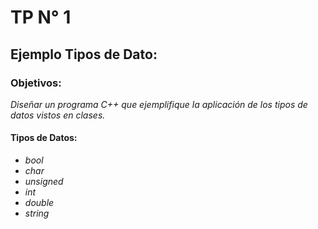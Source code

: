 # TP N° 1
## **Ejemplo Tipos de Dato:**
### **Objetivos:**
*Diseñar un programa C++ que ejemplifique la aplicación de los tipos de datos
vistos en clases.*

#### **Tipos de Datos:**
- *bool*
- *char*
- *unsigned*
- *int*
- *double*
- *string*
